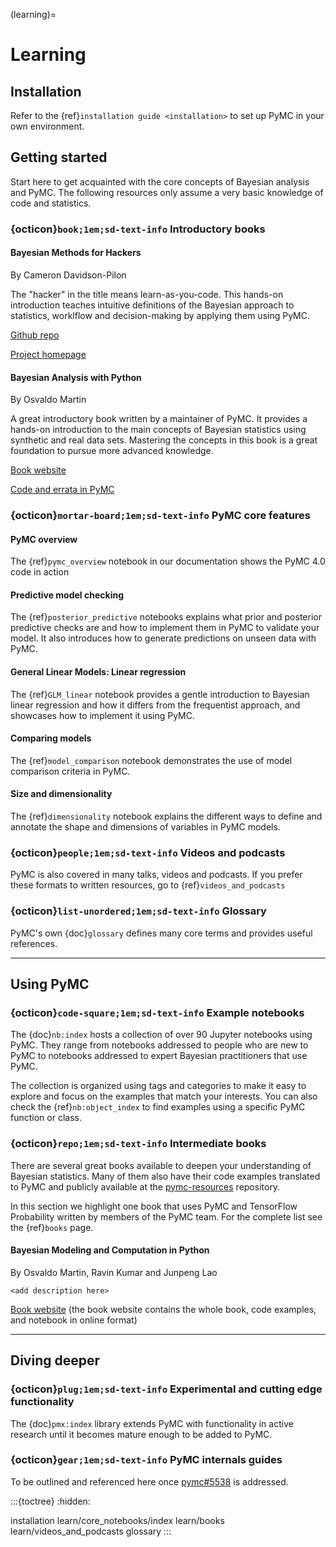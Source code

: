 (learning)=
# Learning

## Installation
Refer to the {ref}`installation guide <installation>` to set up PyMC in your
own environment.

## Getting started

Start here to get acquainted with the core concepts of Bayesian analysis and PyMC. The following resources only assume a very basic knowledge of code and statistics.

### {octicon}`book;1em;sd-text-info` Introductory books

#### Bayesian Methods for Hackers

By Cameron Davidson-Pilon

The "hacker" in the title  means learn-as-you-code. This hands-on introduction teaches intuitive definitions of the Bayesian approach to statistics, worklflow and decision-making by applying them using PyMC.

[Github repo](https://github.com/CamDavidsonPilon/Probabilistic-Programming-and-Bayesian-Methods-for-Hackers)

[Project homepage](http://camdavidsonpilon.github.io/Probabilistic-Programming-and-Bayesian-Methods-for-Hackers/)

#### Bayesian Analysis with Python

By Osvaldo Martin

A great introductory book written by a maintainer of PyMC. It provides a hands-on introduction to the main concepts of Bayesian statistics using synthetic and real data sets. Mastering the concepts in this book is a great foundation to pursue more advanced knowledge.

[Book website](https://www.packtpub.com/big-data-and-business-intelligence/bayesian-analysis-python-second-edition)

[Code and errata in PyMC](https://github.com/aloctavodia/BAP)

### {octicon}`mortar-board;1em;sd-text-info` PyMC core features

#### PyMC overview
The {ref}`pymc_overview` notebook in our documentation shows the PyMC 4.0 code in action

#### Predictive model checking

The {ref}`posterior_predictive` notebooks explains what prior and posterior predictive checks are and how to implement them in PyMC to validate your model.
It also introduces how to generate predictions on unseen data with PyMC.

#### General Linear Models: Linear regression

The {ref}`GLM_linear` notebook provides a gentle introduction to Bayesian linear regression and how it differs from the frequentist approach, and showcases how to implement it using PyMC.

#### Comparing models

The {ref}`model_comparison` notebook demonstrates the use of model comparison criteria in PyMC.

#### Size and dimensionality
The {ref}`dimensionality` notebook explains the different ways to define and annotate
the shape and dimensions of variables in PyMC models.

### {octicon}`people;1em;sd-text-info` Videos and podcasts
PyMC is also covered in many talks, videos and podcasts.
If you prefer these formats to written resources, go to {ref}`videos_and_podcasts`

### {octicon}`list-unordered;1em;sd-text-info` Glossary

PyMC's own {doc}`glossary` defines many core terms and provides useful references.

---

## Using PyMC

### {octicon}`code-square;1em;sd-text-info` Example notebooks
The {doc}`nb:index` hosts a collection of over 90 Jupyter notebooks using PyMC.
They range from notebooks addressed to people who are new to PyMC to notebooks
addressed to expert Bayesian practitioners that use PyMC.

The collection is organized using tags and categories to make it easy to explore
and focus on the examples that match your interests. You can also
check the {ref}`nb:object_index` to find examples using a specific
PyMC function or class.

### {octicon}`repo;1em;sd-text-info` Intermediate books
There are several great books available to deepen your understanding
of Bayesian statistics. Many of them also have their code
examples translated to PyMC and publicly available at
the [pymc-resources](https://github.com/pymc-devs/pymc-resources) repository.

In this section we highlight one book that uses PyMC and TensorFlow
Probability written by members of the PyMC team.
For the complete list see the {ref}`books` page.

#### Bayesian Modeling and Computation in Python

By Osvaldo Martin, Ravin Kumar and Junpeng Lao

`<add description here>`

[Book website](https://bayesiancomputationbook.com/welcome.html)
(the book website contains the whole book, code examples, and notebook in online format)

---
## Diving deeper

### {octicon}`plug;1em;sd-text-info` Experimental and cutting edge functionality
The {doc}`pmx:index` library extends PyMC with functionality
in active research until it becomes mature enough to be added
to PyMC.

### {octicon}`gear;1em;sd-text-info` PyMC internals guides
To be outlined and referenced here once [pymc#5538](https://github.com/pymc-devs/pymc/issues/5538)
is addressed.

:::{toctree}
:hidden:

installation
learn/core_notebooks/index
learn/books
learn/videos_and_podcasts
glossary
:::
